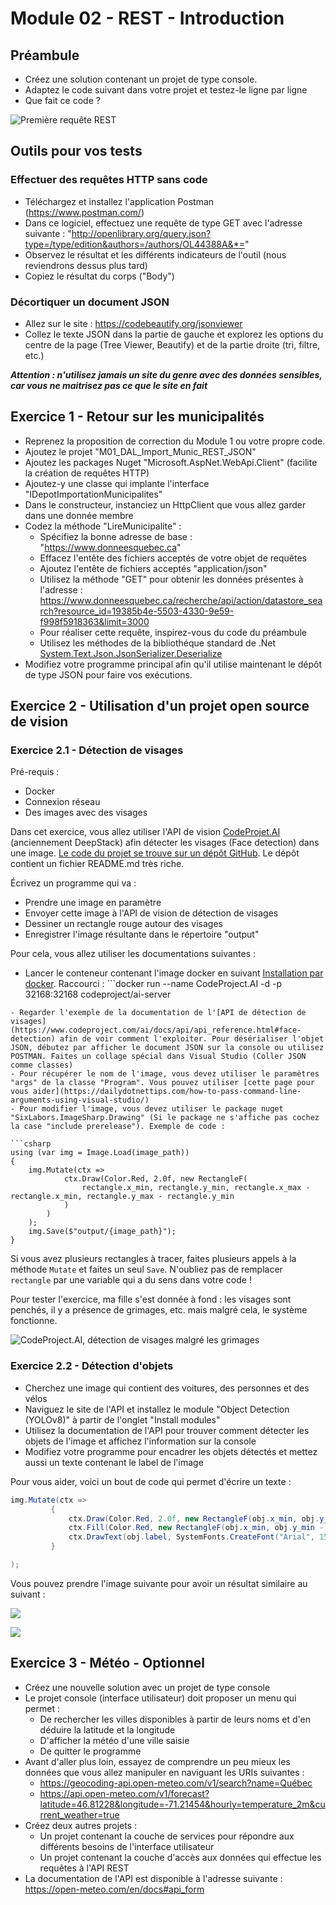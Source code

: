 # Module 02 - REST - Introduction

## Préambule

- Créez une solution contenant un projet de type console.
- Adaptez le code suivant dans votre projet et testez-le ligne par ligne
- Que fait ce code ?

![Première requête REST](https://github.com/user-attachments/assets/6190b99d-c67a-4946-85c7-a46afaac07d4)

## Outils pour vos tests

### Effectuer des requêtes HTTP sans code

- Téléchargez et installez l'application Postman (https://www.postman.com/)
- Dans ce logiciel, effectuez une requête de type GET avec l'adresse suivante : "http://openlibrary.org/query.json?type=/type/edition&authors=/authors/OL44388A&*="
- Observez le résultat et les différents indicateurs de l'outil (nous reviendrons dessus plus tard)
- Copiez le résultat du corps ("Body")

### Décortiquer un document JSON

- Allez sur le site : https://codebeautify.org/jsonviewer
- Collez le texte JSON dans la partie de gauche et explorez les options du centre de la page (Tree Viewer, Beautify) et de la partie droite (tri, filtre, etc.)

***Attention : n'utilisez jamais un site du genre avec des données sensibles, car vous ne maitrisez pas ce que le site en fait***

## Exercice 1 - Retour sur les municipalités

- Reprenez la proposition de correction du Module 1 ou votre propre code.
- Ajoutez le projet "M01_DAL_Import_Munic_REST_JSON"
- Ajoutez les packages Nuget "Microsoft.AspNet.WebApi.Client" (facilite la création de requêtes HTTP)
- Ajoutez-y une classe qui implante l'interface "IDepotImportationMunicipalites"
- Dans le constructeur, instanciez un HttpClient que vous allez garder dans une donnée membre
- Codez la méthode "LireMunicipalite" :
  - Spécifiez la bonne adresse de base : "https://www.donneesquebec.ca"
  - Effacez l'entête des fichiers acceptés de votre objet de requêtes
  - Ajoutez l'entête de fichiers acceptés "application/json"
  - Utilisez la méthode "GET" pour obtenir les données présentes à l'adresse :  https://www.donneesquebec.ca/recherche/api/action/datastore_search?resource_id=19385b4e-5503-4330-9e59-f998f5918363&limit=3000
  - Pour réaliser cette requête, inspirez-vous du code du préambule
  - Utilisez les méthodes de la bibliothéque standard de .Net [System.Text.Json.JsonSerializer.Deserialize](https://learn.microsoft.com/en-us/dotnet/api/system.text.json.jsonserializer.deserialize)
- Modifiez votre programme principal afin qu'il utilise maintenant le dépôt de type JSON pour faire vos exécutions.

## Exercice 2 - Utilisation d'un projet open source de vision

### Exercice 2.1 - Détection de visages

Pré-requis :

- Docker
- Connexion réseau
- Des images avec des visages

Dans cet exercice, vous allez utiliser l'API de vision [CodeProjet.AI](https://github.com/johnolafenwa/DeepStack) (anciennement DeepStack) afin détecter les visages (Face detection) dans une image. [Le code du projet se trouve sur un dépôt GitHub](https://github.com/johnolafenwa/DeepStack). Le dépôt contient un fichier README.md très riche.

Écrivez un programme qui va :

- Prendre une image en paramètre
- Envoyer cette image à l'API de vision de détection de visages
- Dessiner un rectangle rouge autour des visages
- Enregistrer l'image résultante dans le répertoire "output"

Pour cela, vous allez utiliser les documentations suivantes :

- Lancer le conteneur contenant l'image docker en suivant [Installation par docker](https://www.codeproject.com/ai/docs/install/running_in_docker.html). Raccourci : ```docker run --name CodeProject.AI -d -p 32168:32168 codeproject/ai-server
```
- Regarder l'exemple de la documentation de l'[API de détection de visages](https://www.codeproject.com/ai/docs/api/api_reference.html#face-detection) afin de voir comment l'exploiter. Pour désérialiser l'objet JSON, débutez par afficher le document JSON sur la console ou utilisez POSTMAN. Faites un collage spécial dans Visual Studio (Coller JSON comme classes)
- Pour récupérer le nom de l'image, vous devez utiliser le paramètres "args" de la classe "Program". Vous pouvez utiliser [cette page pour vous aider](https://dailydotnettips.com/how-to-pass-command-line-arguments-using-visual-studio/)
- Pour modifier l'image, vous devez utiliser le package nuget "SixLabors.ImageSharp.Drawing" (Si le package ne s'affiche pas cochez la case "include prerelease"). Exemple de code :

```csharp
using (var img = Image.Load(image_path))
{
    img.Mutate(ctx =>
            ctx.Draw(Color.Red, 2.0f, new RectangleF(
                rectangle.x_min, rectangle.y_min, rectangle.x_max - rectangle.x_min, rectangle.y_max - rectangle.y_min
            )
        )
    );
    img.Save($"output/{image_path}");
}
```

Si vous avez plusieurs rectangles à tracer, faites plusieurs appels à la méthode ```Mutate``` et faites un seul ```Save```. N'oubliez pas de remplacer ```rectangle``` par une variable qui a du sens dans votre code !

Pour tester l'exercice, ma fille s'est donnée à fond : les visages sont penchés, il y a présence de grimages, etc. mais malgré cela, le système fonctionne.

![CodeProject.AI, détection de visages malgré les grimages](img/deepstack01.png)

### Exercice 2.2 - Détection d'objets

- Cherchez une image qui contient des voitures, des personnes et des vélos
- Naviguez le site de l'API et installez le module "Object Detection (YOLOv8)" à partir de l'onglet "Install modules"
- Utilisez la documentation de l'API pour trouver comment détecter les objets de l'image et affichez l'information sur la console
- Modifiez votre programme pour encadrer les objets détectés et mettez aussi un texte contenant le label de l'image

Pour vous aider, voici un bout de code qui permet d'écrire un texte :

```csharp
img.Mutate(ctx =>
         {
             ctx.Draw(Color.Red, 2.0f, new RectangleF(obj.x_min, obj.y_min, obj.x_max - obj.x_min, obj.y_max - obj.y_min));
             ctx.Fill(Color.Red, new RectangleF(obj.x_min, obj.y_min - 20, obj.x_max - obj.x_min, 20));
             ctx.DrawText(obj.label, SystemFonts.CreateFont("Arial", 15), Color.White, new PointF(obj.x_min, obj.y_min - 20));
         }

);
```

Vous pouvez prendre l'image suivante pour avoir un résultat similaire au suivant :

![](img/jack-finnigan-aEkk0KxvPpg-unsplash.jpg)

![](img/jack-finnigan-aEkk0KxvPpg-unsplash-avec-labels.jpg)

## Exercice 3 - Météo - Optionnel

- Créez une nouvelle solution avec un projet de type console
- Le projet console (interface utilisateur) doit proposer un menu qui permet :
  - De rechercher les villes disponibles à partir de leurs noms et d'en déduire la latitude et la longitude
  - D'afficher la météo d'une ville saisie
  - De quitter le programme
- Avant d'aller plus loin, essayez de comprendre un peu mieux les données que vous allez manipuler en naviguant les URIs suivantes :
  - https://geocoding-api.open-meteo.com/v1/search?name=Québec
  - https://api.open-meteo.com/v1/forecast?latitude=46.81228&longitude=-71.21454&hourly=temperature_2m&current_weather=true
- Créez deux autres projets :
  - Un projet contenant la couche de services pour répondre aux différents besoins de l'interface utilisateur
  - Un projet contenant la couche d'accès aux données qui effectue les requêtes à l'API REST
- La documentation de l'API est disponible à l'adresse suivante : https://open-meteo.com/en/docs#api_form

<!-- ## Exercice 3 - Actualité - COVID 19 (Optionnel)

- Explorez l'API covid19api.com.
- Créez un programme qui :
  - Au premier lancement, importe toutes les données du "Canada" et insérez-les dans une base de données
  - Aux lancements subséquents, importe seulement les données des jours non déjà importées -->
